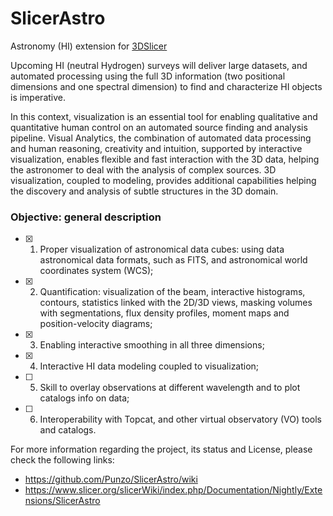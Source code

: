 # SlicerAstro
Astronomy (HI) extension for [3DSlicer](https://www.slicer.org/)

Upcoming HI (neutral Hydrogen) surveys will deliver large datasets, and automated processing using the full 3D information (two positional dimensions and one spectral dimension) to find and characterize HI objects is imperative.

In this context, visualization is an essential tool for enabling qualitative and quantitative human control on an automated source finding and analysis pipeline. Visual Analytics, the combination of automated data processing and human reasoning, creativity and intuition, supported by interactive visualization, enables flexible and fast interaction with the 3D data, helping the astronomer to deal with the analysis of complex sources. 3D visualization, coupled to modeling, provides additional capabilities helping the discovery and analysis of subtle structures in the 3D domain.

### Objective: general description</h3>
* [x] 1) Proper visualization of astronomical data cubes: using data astronomical data formats, such as FITS, and astronomical world coordinates system (WCS);
* [x] 2) Quantification: visualization of the beam, interactive histograms, contours, statistics linked with the 2D/3D views, masking volumes with segmentations, flux density profiles, moment maps and position-velocity diagrams;
* [x] 3) Enabling interactive smoothing in all three dimensions;
* [x] 4) Interactive HI data modeling coupled to visualization;
* [ ] 5) Skill to overlay observations at different wavelength and to plot catalogs info on data;
* [ ] 6) Interoperability with Topcat, and other virtual observatory (VO) tools and catalogs.


For more information regarding the project, its status and License, please check the following links: 

* https://github.com/Punzo/SlicerAstro/wiki
* https://www.slicer.org/slicerWiki/index.php/Documentation/Nightly/Extensions/SlicerAstro


